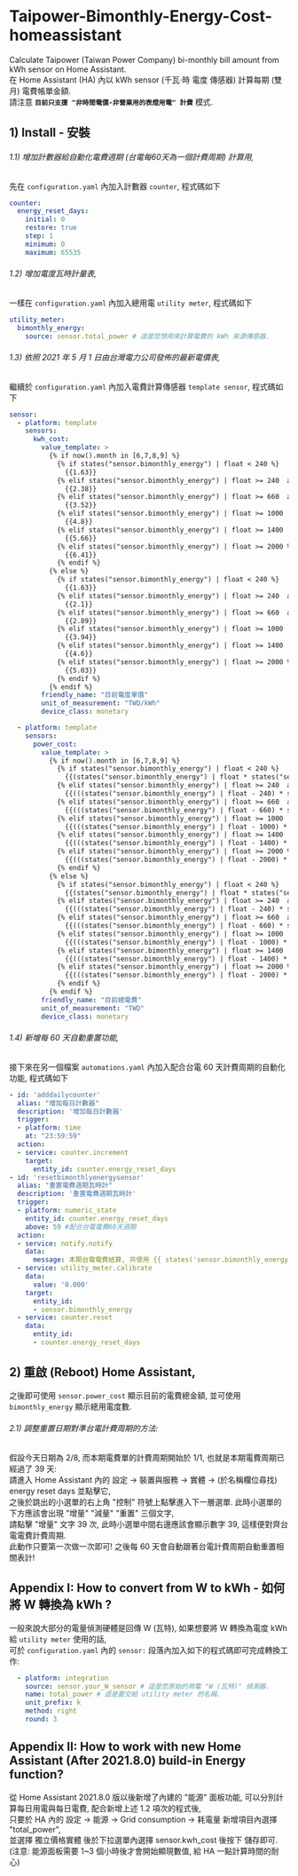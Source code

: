 # Taipower-Bimonthly-Energy-Cost-homeassistant
Calculate Taipower (Taiwan Power Company) bi-monthly bill amount from kWh sensor on Home Assistant.  
在 Home Assistant (HA) 內以 kWh sensor (千瓦⋅時 電度 傳感器) 計算每期 (雙月) 電費帳單金額.  
請注意 **`目前只支援 "非時間電價-非營業用的表燈用電" 計費`** 模式. 

## 1) Install - 安裝

###### 1.1) 增加計數器給自動化電費週期 (台電每60天為一個計費周期) 計算用, 
先在 `configuration.yaml` 內加入計數器 `counter`, 程式碼如下 

```yaml
counter:
  energy_reset_days:
    initial: 0
    restore: true
    step: 1
    minimum: 0
    maximum: 65535
```

###### 1.2) 增加電度瓦時計量表, 
一樣在 `configuration.yaml` 內加入總用電 `utility meter`, 程式碼如下 

```yaml
utility_meter:
  bimonthly_energy:
    source: sensor.total_power # 這是您想用來計算電費的 kWh 來源傳感器.
```
      
###### 1.3) 依照 2021 年 5 月 1 日由台灣電力公司發佈的最新電價表, 
繼續於 `configuration.yaml` 內加入電費計算傳感器 `template sensor`, 程式碼如下 

```yaml
sensor:
  - platform: template
    sensors:
      kwh_cost:
        value_template: >
          {% if now().month in [6,7,8,9] %}
            {% if states("sensor.bimonthly_energy") | float < 240 %}
              {{1.63}}
            {% elif states("sensor.bimonthly_energy") | float >= 240  and states("sensor.bimonthly_energy") | float < 660 %}
              {{2.38}}
            {% elif states("sensor.bimonthly_energy") | float >= 660  and states("sensor.bimonthly_energy") | float < 1000 %}
              {{3.52}}
            {% elif states("sensor.bimonthly_energy") | float >= 1000  and states("sensor.bimonthly_energy") | float < 1400 %}
              {{4.8}}
            {% elif states("sensor.bimonthly_energy") | float >= 1400  and states("sensor.bimonthly_energy") | float < 2000 %}
              {{5.66}}
            {% elif states("sensor.bimonthly_energy") | float >= 2000 %}
              {{6.41}}
            {% endif %}
          {% else %}
            {% if states("sensor.bimonthly_energy") | float < 240 %}
              {{1.63}}
            {% elif states("sensor.bimonthly_energy") | float >= 240  and states("sensor.bimonthly_energy") | float < 660 %}
              {{2.1}}
            {% elif states("sensor.bimonthly_energy") | float >= 660  and states("sensor.bimonthly_energy") | float < 1000 %}
              {{2.89}}
            {% elif states("sensor.bimonthly_energy") | float >= 1000  and states("sensor.bimonthly_energy") | float < 1400 %}
              {{3.94}}
            {% elif states("sensor.bimonthly_energy") | float >= 1400  and states("sensor.bimonthly_energy") | float < 2000 %}
              {{4.6}}
            {% elif states("sensor.bimonthly_energy") | float >= 2000 %}
              {{5.03}}
            {% endif %}
          {% endif %}
        friendly_name: "目前電度單價"
        unit_of_measurement: "TWD/kWh"
        device_class: monetary

  - platform: template
    sensors:
      power_cost:
        value_template: >
          {% if now().month in [6,7,8,9] %}
            {% if states("sensor.bimonthly_energy") | float < 240 %}
              {{(states("sensor.bimonthly_energy") | float * states("sensor.kwh_cost") | float) | round(0)}}
            {% elif states("sensor.bimonthly_energy") | float >= 240  and states("sensor.bimonthly_energy") | float < 660 %}
              {{(((states("sensor.bimonthly_energy") | float - 240) * states("sensor.kwh_cost") | float) + 391.2) | round(0)}}
            {% elif states("sensor.bimonthly_energy") | float >= 660  and states("sensor.bimonthly_energy") | float < 1000 %}
              {{(((states("sensor.bimonthly_energy") | float - 660) * states("sensor.kwh_cost") | float) + 1390.8) | round(0)}}
            {% elif states("sensor.bimonthly_energy") | float >= 1000  and states("sensor.bimonthly_energy") | float < 1400 %}
              {{(((states("sensor.bimonthly_energy") | float - 1000) * states("sensor.kwh_cost") | float) + 2587.6) | round(0)}}
            {% elif states("sensor.bimonthly_energy") | float >= 1400  and states("sensor.bimonthly_energy") | float < 2000 %}
              {{(((states("sensor.bimonthly_energy") | float - 1400) * states("sensor.kwh_cost") | float) + 4507.6) | round(0)}}
            {% elif states("sensor.bimonthly_energy") | float >= 2000 %}
              {{(((states("sensor.bimonthly_energy") | float - 2000) * states("sensor.kwh_cost") | float) + 7903.6) | round(0)}}
            {% endif %}
          {% else %}
            {% if states("sensor.bimonthly_energy") | float < 240 %}
              {{(states("sensor.bimonthly_energy") | float * states("sensor.kwh_cost") | float) | round(0)}}
            {% elif states("sensor.bimonthly_energy") | float >= 240  and states("sensor.bimonthly_energy") | float < 660 %}
              {{(((states("sensor.bimonthly_energy") | float - 240) * states("sensor.kwh_cost") | float) + 391.2) | round(0)}}
            {% elif states("sensor.bimonthly_energy") | float >= 660  and states("sensor.bimonthly_energy") | float < 1000 %}
              {{(((states("sensor.bimonthly_energy") | float - 660) * states("sensor.kwh_cost") | float) + 1273.2) | round(0)}}
            {% elif states("sensor.bimonthly_energy") | float >= 1000  and states("sensor.bimonthly_energy") | float < 1400 %}
              {{(((states("sensor.bimonthly_energy") | float - 1000) * states("sensor.kwh_cost") | float) + 2255.8) | round(0)}}
            {% elif states("sensor.bimonthly_energy") | float >= 1400  and states("sensor.bimonthly_energy") | float < 2000 %}
              {{(((states("sensor.bimonthly_energy") | float - 1400) * states("sensor.kwh_cost") | float) + 3831.8) | round(0)}}
            {% elif states("sensor.bimonthly_energy") | float >= 2000 %}
              {{(((states("sensor.bimonthly_energy") | float - 2000) * states("sensor.kwh_cost") | float) + 6591.8) | round(0)}}
            {% endif %}
          {% endif %}
        friendly_name: "目前總電費"
        unit_of_measurement: "TWD"
        device_class: monetary
```

###### 1.4) 新增每 60 天自動重置功能,  
接下來在另一個檔案 `automations.yaml` 內加入配合台電 60 天計費周期的自動化功能, 程式碼如下 

```yaml
- id: 'adddailycounter'
  alias: "增加每日計數器"
  description: '增加每日計數器'
  trigger:
  - platform: time
    at: "23:59:59"
  action:
  - service: counter.increment
    target:
      entity_id: counter.energy_reset_days
- id: 'resetbimonthlyenergysensor'
  alias: "重置電費週期瓦時計"
  description: '重置電費週期瓦時計'
  trigger:
  - platform: numeric_state
    entity_id: counter.energy_reset_days
    above: 59 #配合台電電費60天週期
  action:
  - service: notify.notify
    data:
      message: 本期台電電費結算, 共使用 {{ states('sensor.bimonthly_energy') }} 度電, 電費 {{ states('sensor.power_cost') }} 元.
  - service: utility_meter.calibrate
    data:
      value: '0.000'
    target:
      entity_id: 
      - sensor.bimonthly_energy
  - service: counter.reset
    data:
      entity_id:
      - counter.energy_reset_days
```

## 2) 重啟 (Reboot) Home Assistant,  
之後即可使用 `sensor.power_cost` 顯示目前的電費總金額, 並可使用 `bimonthly_energy` 顯示總用電度數.  

###### 2.1) 調整重置日期對準台電計費周期的方法:  
假設今天日期為 2/8, 而本期電費單的計費周期開始於 1/1, 也就是本期電費周期已經過了 39 天:  
請進入 Home Assistant 內的 設定 -> 裝置與服務 -> 實體 -> (於名稱欄位尋找) energy reset days 並點擊它,  
之後於跳出的小選單的右上角 "控制" 符號上點擊進入下一層選單. 此時小選單的下方應該會出現 "增量" "減量" "重置" 三個文字,  
請點擊 "增量" 文字 39 次, 此時小選單中間右邊應該會顯示數字 39, 這樣便對齊台電電費計費周期.  
此動作只要第一次做一次即可! 之後每 60 天會自動跟著台電計費周期自動重置相關表計!  

## Appendix I: How to convert from W to kWh - 如何將 W 轉換為 kWh ?  
一般來說大部分的電量偵測硬體是回傳 W (瓦特), 如果想要將 W 轉換為電度 kWh 給 `utility meter` 使用的話,  
可於 `configuration.yaml` 內的 `sensor:` 段落內加入如下的程式碼即可完成轉換工作:

```yaml
  - platform: integration
    source: sensor.your_W_sensor # 這是您原始的用電 "W (瓦特)" 偵測器.
    name: total_power # 這是要交給 utility meter 的名稱.
    unit_prefix: k
    method: right
    round: 3
```

## Appendix II: How to work with new Home Assistant (After 2021.8.0) build-in Energy function?  
從 Home Assistant 2021.8.0 版以後新增了內建的 "能源" 面板功能, 可以分別計算每日用電與每日電費, 配合新增上述 1.2 項次的程式後,  
只要於 HA 內的 設定 -> 能源 -> Grid consumption -> 耗電量 新增項目內選擇 "total_power",  
並選擇 獨立價格實體 後於下拉選單內選擇 sensor.kwh_cost 後按下 儲存即可.  
(注意: 能源面板需要 1~3 個小時後才會開始顯現數值, 給 HA 一點計算時間的耐心)
